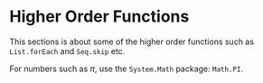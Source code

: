 # Higher Order Functions

This sections is about some of the higher order functions such as `List.forEach` and `Seq.skip` etc. 

For numbers such as $\pi$, use the `System.Math` package: `Math.PI`.
